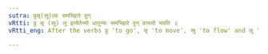 ```yaml
---
sutra: प्रुसृ(स्रु)ल्वः समभिहारे वुन्
vRtti: प्रु सृ (स्रु) लू इत्येतेभ्यो धातुभ्यः समभिहारे वुन् प्रत्ययो भवति ॥
vRtti_eng: After the verbs प्रु 'to go', सृ 'to move', स्रु 'to flow' and लू 'to cut', the affix वुन् is employed, when repetition is meant.

---
```

